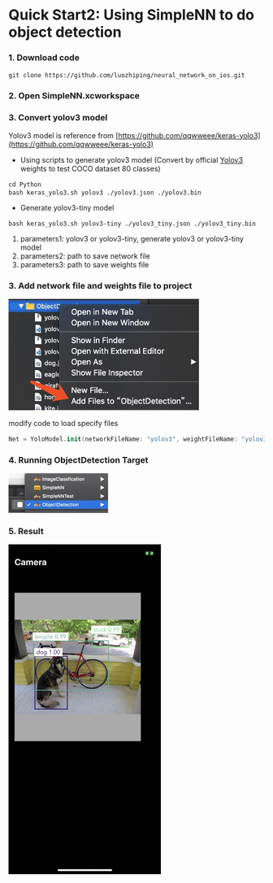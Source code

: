 # Quick Start2: Using SimpleNN to do object detection

### 1. Download code
``` shell
git clone https://github.com/luozhiping/neural_network_on_ios.git
```

### 2. Open SimpleNN.xcworkspace

### 3. Convert yolov3 model

Yolov3 model is reference from [https://github.com/qqwweee/keras-yolo3](https://github.com/qqwweee/keras-yolo3)

- Using scripts to generate yolov3 model (Convert by official [Yolov3](https://pjreddie.com/darknet/yolo/) weights to test COCO dataset 80 classes)
``` shell
cd Python
bash keras_yolo3.sh yolov3 ./yolov3.json ./yolov3.bin
```

- Generate yolov3-tiny model
``` shell
bash keras_yolo3.sh yolov3-tiny ./yolov3_tiny.json ./yolov3_tiny.bin
```

1. parameters1: yolov3 or yolov3-tiny, generate yolov3 or yolov3-tiny model
2. parameters2: path to save network file
3. parameters3: path to save weights file

### 3. Add network file and weights file to project

![](./object_detection0.jpg)

modify code to load specify files

``` swift
Net = YoloModel.init(networkFileName: "yolov3", weightFileName: "yolov3")
```

### 4. Running ObjectDetection Target

![](./object_detection1.jpg)

### 5. Result

![](./example1.png)
